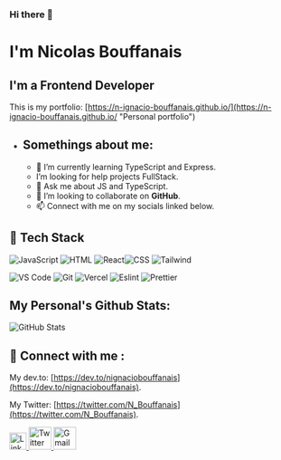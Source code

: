 ### Hi there 👋 

# I'm Nicolas Bouffanais

## I'm a Frontend Developer

This is my portfolio: [https://n-ignacio-bouffanais.github.io/](https://n-ignacio-bouffanais.github.io/ "Personal portfolio")
* ## Somethings about me:
    * 🌱 I’m currently learning TypeScript and Express.
    *  I’m looking for help projects FullStack.
    * 💬 Ask me about JS and TypeScript.
    * 👯 I’m looking to collaborate on **GitHub**.
    * 📫 Connect with  me on my socials linked below.


## 💼 Tech Stack
![JavaScript](https://img.shields.io/badge/-javascript-F7DF1E?&style=for-the-badge&logo=javascript&logoColor=black) ![HTML](https://img.shields.io/badge/HTML5-E34F26?style=for-the-badge&logo=html5&logoColor=white) ![React](https://img.shields.io/badge/-ReactJS-grey?&style=for-the-badge&logo=react&logoColor=61DAFB)![CSS](https://img.shields.io/badge/-css3-1572B6?&style=for-the-badge&logo=css3&logoColor=white) ![Tailwind](https://img.shields.io/badge/Tailwind-38B2AC?style=for-the-badge&logo=tailwind-css&logoColor=white)

![VS Code](https://img.shields.io/badge/-VSCode-007ACC?&style=for-the-badge&logo=visual-studio-code&logoColor=white) ![Git](https://img.shields.io/badge/-Git-F05032?&style=for-the-badge&logo=git&logoColor=white) ![Vercel](https://img.shields.io/badge/Vercel-000000?style=for-the-badge&logo=vercel&logoColor=white) ![Eslint](https://img.shields.io/badge/eslint-3A33D1?style=for-the-badge&logo=eslint&logoColor=white) ![Prettier](https://img.shields.io/badge/prettier-1A2C34?style=for-the-badge&logo=prettier&logoColor=F7BA3E)

## My Personal's Github Stats:
![GitHub Stats](https://github-readme-stats.vercel.app/api?username=N-Ignacio-Bouffanais&theme=radical)

## 💬 Connect with me : 
My dev.to: [https://dev.to/nignaciobouffanais](https://dev.to/nignaciobouffanais).

My Twitter: [https://twitter.com/N_Bouffanais](https://twitter.com/N_Bouffanais).


<a href="https://www.linkedin.com/in/nicolas-ignacio-bouffanais-lay-941989236//">
  <img src="https://cdn.worldvectorlogo.com/logos/linkedin-icon-2.svg" title="Linkedin" alt="Linkedin Account" width="30"/>
</a>
<a href="https://twitter.com/N_Bouffanais">
  <img src="https://cdn.worldvectorlogo.com/logos/twitter-6.svg" title="Twitter" alt="Twitter Account" width="40"/>
</a>
<a href="n.ignacio.bouffanais@gmail.com">
  <img src="https://cdn.worldvectorlogo.com/logos/gmail-icon-2.svg" title="Gmail" alt="Gmail Account" width="40"/>
</a>